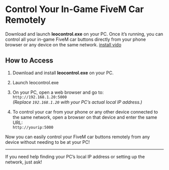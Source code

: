# Control Your In-Game FiveM Car Remotely

Download and launch **leocontrol.exe** on your PC. Once it’s running, you can control all your in-game FiveM car buttons directly from your phone browser or any device on the same network.
[install vido ](https://youtu.be/b0f5e0ILsps)
## How to Access

1. Download and install **leocontrol.exe** on your PC.

2. Launch leocontrol.exe

3. On your PC, open a web browser and go to:  
   `http://192.168.1.20:5000`  
   *(Replace `192.168.1.20` with your PC’s actual local IP address.)*

4. To control your car from your phone or any other device connected to the same network, open a browser on that device and enter the same URL:  
   `http://yourip:5000`

Now you can easily control your FiveM car buttons remotely from any device without needing to be at your PC!

---

If you need help finding your PC’s local IP address or setting up the network, just ask!
